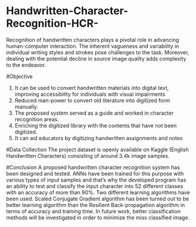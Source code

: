 # Handwritten-Character-Recognition-HCR-
Recognition of handwritten characters plays a pivotal role in advancing human-computer interaction. The inherent vagueness and variability in individual writing styles and strokes pose challenges to the task. Moreover, dealing with the potential decline in source image quality adds complexity to the endeavor.

#Objective
1. It can be used to convert handwritten materials into digital text, improving accessibility
for individuals with visual impairments
2. Reduced man-power to convert old literature into digitized form manually.
3. The proposed system served as a guide and worked in character recognition areas.
4. Enriching the digitized library with the contents that have not been digitized.
5. It can aid educators by digitizing handwritten assignments and notes

#Data Collection
The project dataset is openly available on Kaggle (English Handwritten Characters) consisting
of around 3.4k image samples.

#Conclusion
A proposed handwritten character recognition system has been designed and tested. ANNs have
been trained for this purpose with various types of input samples and that’s why the developed
program has an ability to test and classify the input character into 52 different classes with an
accuracy of more than 90%.
Two different learning algorithms have been used. Scaled Conjugate Gradient algorithm has
been turned out to be better learning algorithm than the Resilient Back-propagation algorithm
in terms of accuracy and training time.
In future work, better classification methods will be investigated in order to minimize the miss
classified image.
